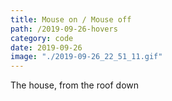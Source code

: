 ```yaml
---
title: Mouse on / Mouse off
path: /2019-09-26-hovers
category: code
date: 2019-09-26
image: "./2019-09-26_22_51_11.gif"
---
```


The house, from the roof down
